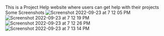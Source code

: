 This is a Project Help website where users can get help with their projects
Some Screenshots
![Screenshot 2022-09-23 at 7 12 05 PM](https://user-images.githubusercontent.com/47225006/191975425-10dc4953-0b2b-4344-94cb-d18cbef28f42.png)
![Screenshot 2022-09-23 at 7 12 19 PM](https://user-images.githubusercontent.com/47225006/191975432-a0db0b5e-914a-4b09-9b3f-d76745b45a18.png)
![Screenshot 2022-09-23 at 7 12 26 PM](https://user-images.githubusercontent.com/47225006/191975437-35aa7907-efb1-48f1-858b-a7722464dc78.png)
![Screenshot 2022-09-23 at 7 13 14 PM](https://user-images.githubusercontent.com/47225006/191975441-453c2e0c-9095-4317-9269-acb9c231bc29.png)
